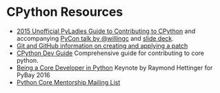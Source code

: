 # CPython Resources

- [2015 Unofficial PyLadies Guide to Contributing to CPython](http://jazzy-groove-guide-to-cpython-contribution.readthedocs.io/en/latest/) and accompanying [PyCon talk by @willingc](https://www.youtube.com/watch?v=szeo1XgmuEk) and [slide deck](http://www.slideshare.net/willingc/finding-your-groove). 
- [Git and GitHub information on creating and applying a patch](gitcpython.md)
- [CPython Dev Guide](http://cpython-devguide.readthedocs.io/en/latest/) Comprehensive guide for contributing to core python. 
- [Being a Core Developer in Python](https://youtu.be/voXVTjwnn-U?list=PL85KuAjbN_gtGn4v1ELSWJlTFZF_5Ciog) Keynote by Raymond Hettinger for PyBay 2016
- [Python Core Mentorship Mailing List](https://mail.python.org/mailman/listinfo/core-mentorship) 
